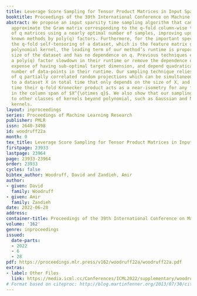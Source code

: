 ```yaml
---
title: Leverage Score Sampling for Tensor Product Matrices in Input Sparsity Time
booktitle: Proceedings of the 39th International Conference on Machine Learning
abstract: We propose an input sparsity time sampling algorithm that can spectrally
  approximate the Gram matrix corresponding to the q-fold column-wise tensor product
  of q matrices using a nearly optimal number of samples, improving upon all previously
  known methods by poly(q) factors. Furthermore, for the important special case of
  the q-fold self-tensoring of a dataset, which is the feature matrix of the degree-q
  polynomial kernel, the leading term of our method’s runtime is proportional to the
  size of the dataset and has no dependence on q. Previous techniques either incur
  a poly(q) factor slowdown in their runtime or remove the dependence on q at the
  expense of having sub-optimal target dimension, and depend quadratically on the
  number of data-points in their runtime. Our sampling technique relies on a collection
  of q partially correlated random projections which can be simultaneously applied
  to a dataset X in total time that only depends on the size of X, and at the same
  time their q-fold Kronecker product acts as a near-isometry for any fixed vector
  in the column span of $X^{\otimes q}$. We also show that our sampling methods generalize
  to other classes of kernels beyond polynomial, such as Gaussian and Neural Tangent
  kernels.
layout: inproceedings
series: Proceedings of Machine Learning Research
publisher: PMLR
issn: 2640-3498
id: woodruff22a
month: 0
tex_title: Leverage Score Sampling for Tensor Product Matrices in Input Sparsity Time
firstpage: 23933
lastpage: 23964
page: 23933-23964
order: 23933
cycles: false
bibtex_author: Woodruff, David and Zandieh, Amir
author:
- given: David
  family: Woodruff
- given: Amir
  family: Zandieh
date: 2022-06-28
address:
container-title: Proceedings of the 39th International Conference on Machine Learning
volume: '162'
genre: inproceedings
issued:
  date-parts:
  - 2022
  - 6
  - 28
pdf: https://proceedings.mlr.press/v162/woodruff22a/woodruff22a.pdf
extras:
- label: Other Files
  link: https://media.icml.cc/Conferences/ICML2022/supplementary/woodruff22a-supp.zip
# Format based on citeproc: http://blog.martinfenner.org/2013/07/30/citeproc-yaml-for-bibliographies/
---
```

